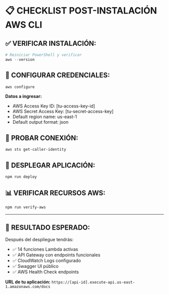 # 📋 CHECKLIST POST-INSTALACIÓN AWS CLI

## ✅ **VERIFICAR INSTALACIÓN:**
```powershell
# Reiniciar PowerShell y verificar
aws --version
```

## 🔑 **CONFIGURAR CREDENCIALES:**
```powershell
aws configure
```

**Datos a ingresar:**
- AWS Access Key ID: [tu-access-key-id]
- AWS Secret Access Key: [tu-secret-access-key]  
- Default region name: us-east-1
- Default output format: json

## 🧪 **PROBAR CONEXIÓN:**
```powershell
aws sts get-caller-identity
```

## 🚀 **DESPLEGAR APLICACIÓN:**
```powershell
npm run deploy
```

## 📊 **VERIFICAR RECURSOS AWS:**
```powershell
npm run verify-aws
```

---

## 🎯 **RESULTADO ESPERADO:**

Después del despliegue tendrás:
- ✅ 14 funciones Lambda activas
- ✅ API Gateway con endpoints funcionales  
- ✅ CloudWatch Logs configurado
- ✅ Swagger UI público
- ✅ AWS Health Check endpoints

**URL de tu aplicación:**
`https://[api-id].execute-api.us-east-1.amazonaws.com/docs`